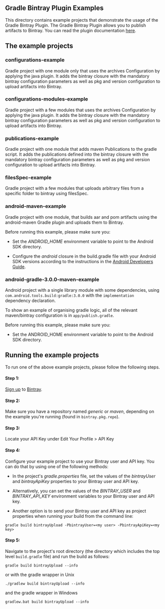 ## Gradle Bintray Plugin Examples
This directory contains example projects that demonstrate the usage of the Gradle Bintray Plugin.
The Gradle Bintray Plugin allows you to publish artifacts to Bintray.
You can read the plugin documentation [here](https://github.com/bintray/gradle-bintray-plugin/blob/master/README.md).

## The example projects

### configurations-example
Gradle project with one module only that uses the archives Configuration by applying the java plugin.
It adds the bintray closure with the mandatory bintray configuration parameters as well as pkg and version configuration to upload artifacts into Bintray.

### configurations-modules-example
Gradle project with a few modules that uses the archives Configuration by applying the java plugin.
It adds the bintray closure with the mandatory bintray configuration parameters as well as pkg and version configuration to upload artifacts into Bintray.

### publications-example
Gradle project with one module that adds maven Publications to the gradle script.
It adds the publications defined into the bintray closure with the mandatory bintray configuration parameters as well as pkg and version configuration to upload artifacts into Bintray.

### filesSpec-example
Gradle project with a few modules that uploads arbitrary files from a specific folder to bintray using filesSpec.

### android-maven-example
Gradle project with one module, that builds aar and pom artifacts using the android-maven Gradle plugin and uploads them to Bintray.

Before running this example, please make sure you:

* Set the *ANDROID_HOME* environment variable to point to the Android SDK directory.

* Configure the *android* closure in the build.gradle file with your Android SDK versions according to the instructions in the [Android Developers Guide](https://developer.android.com/tools/building/configuring-gradle.html).

###  android-gradle-3.0.0-maven-example
Android project with a single library module with some dependencies, using `com.android.tools.build:gradle:3.0.0` with the `implementation` dependency declaration.

To show an example of organising gradle logic, all of the relevant maven/bintray configuration is in `app/publish.gradle`.

Before running this example, please make sure you:

* Set the ANDROID_HOME environment variable to point to the Android SDK directory.

## Running the example projects
To run one of the above example projects, please follow the following steps.

#### Step 1:
[Sign up](https://bintray.com/docs/usermanual/working/working_allaboutjoiningbintraysigningupandloggingin.html) to [Bintray](https://bintray.com/).

#### Step 2:
Make sure you have a repository named *generic* or *maven*, depending on the example you're running (found in `bintray.pkg.repo`).

#### Step 3:
Locate your API Key under Edit Your Profile > API Key

#### Step 4:
Configure your example project to use your Bintray user and API key.
You can do that by using one of the following methods:

* In the project's *gradle.properties* file, set the values of the *bintrayUser* and *bintrayApiKey* properties to your Bintray user and API key.

* Alternatively, you can set the values of the *BINTRAY_USER* and *BINTRAY\_API\_KEY* environment variables to your Bintray user and API key.

* Another option is to send your Bintray user and API key as project properties when running your build from the command line:

 `gradle build bintrayUpload -PbintrayUser=<my user> -PbintrayApiKey=<my key>`

#### Step 5:

Navigate to the project's root directory (the directory which includes the top level `build.gradle` file) and run the build as follows:

`gradle build bintrayUpload --info`

or with the gradle wrapper in Unix

`./gradlew build bintrayUpload --info`

and the gradle wrapper in Windows

`gradlew.bat build bintrayUpload --info`
